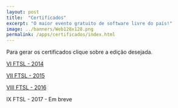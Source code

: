 ```yaml
---
layout: post
title:  "Certificados"
excerpt: "O maior evento gratuito de software livre do país!"
image: ../banners/Web128x128.png
permalink: /apps/certificados/index.html
---
```

Para gerar os certificados clique sobre a edição desejada.

[VI FTSL - 2014](http://sistema.ftsl.org.br/2014/ws/select_certificate.php)

[VII FTSL - 2015](http://sistema.ftsl.org.br/2015/apps/certificados/)

[VIII FTSL - 2016](http://sistema.ftsl.org.br/apps/certificados/)

IX FTSL - 2017 - Em breve
